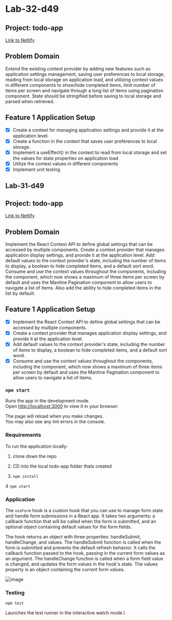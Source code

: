 <!-- @format -->

# Lab-32-d49

## Project: todo-app

[Link to Netlify](https://coruscating-dodol-e735f1.netlify.app)

## Problem Domain

Extend the existing context provider by adding new features such as application settings management, saving user preferences to local storage, reading from local storage on application load, and utilizing context values in different components to show/hide completed items, limit number of items per screen and navigate through a long list of items using pagination component. State should be stringified before saving to local storage and parsed when retrieved.

## Feature 1 Application Setup

- [x] Create a context for managing application settings and provide it at the application level.
- [x] Create a function in the context that saves user preferences to local storage.
- [x] Implement a useEffect() in the context to read from local storage and set the values for state properties on application load
- [x] Utilize the context values in different components
- [x] Implement unit testing

## Lab-31-d49

## Project: todo-app

[Link to Netlify](https://splendorous-biscotti-5db19c.netlify.app/)

## Problem Domain

Implement the React Context API to define global settings that can be accessed by multiple components. Create a context provider that manages application display settings, and provide it at the application level. Add default values to the context provider's state, including the number of items to display, a boolean to hide completed items, and a default sort word. Consume and use the context values throughout the components, including the <List /> component, which now shows a maximum of three items per screen by default and uses the Mantine Pagination component to allow users to navigate a list of items. Also add the ability to hide completed items in the list by default.

## Feature 1 Application Setup

- [x] Implement the React Context API to define global settings that can be accessed by multiple components.
- [x] Create a context provider that manages application display settings, and provide it at the application level.
- [x] Add default values to the context provider's state, including the number of items to display, a boolean to hide completed items, and a default sort word.
- [x] Consume and use the context values throughout the components, including the <List /> component, which now shows a maximum of three items per screen by default and uses the Mantine Pagination component to allow users to navigate a list of items.

### `npm start`

Runs the app in the development mode.\
Open [http://localhost:3000](http://localhost:3000) to view it in your browser.

The page will reload when you make changes.\
You may also see any lint errors in the console.

### Requirements

To run the application locally:

1. clone down the repo

2. CD into the local todo-app folder thats created

3. `npm install`

4 `npm start`

### Application

The `useForm` hook is a custom hook that you can use to manage form state and handle form submissions in a React app. It takes two arguments: a callback function that will be called when the form is submitted, and an optional object containing default values for the form fields.

The hook returns an object with three properties: handleSubmit, handleChange, and values. The handleSubmit function is called when the form is submitted and prevents the default refresh behavior. It calls the callback function passed to the hook, passing in the current form values as an argument. The handleChange function is called when a form field value is changed, and updates the form values in the hook's state. The values property is an object containing the current form values.

![image](https://user-images.githubusercontent.com/105423307/211463663-9457b20c-c896-436e-89e5-941af3ef32f2.png)

### Testing

`npm test`

Launches the test runner in the interactive watch mode.\
